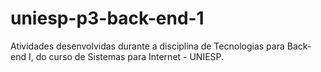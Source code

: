 # uniesp-p3-back-end-1
Atividades desenvolvidas durante a disciplina de Tecnologias para Back-end I, do curso de Sistemas para Internet - UNIESP.
